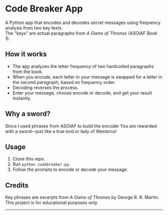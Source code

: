 # Code Breaker App

A Python app that encodes and decodes secret messages using frequency analysis from two key texts.  
The "keys" are actual paragraphs from *A Game of Thrones* (ASOIAF Book 1).

## How it works

- The app analyzes the letter frequency of two hardcoded paragraphs from the book.
- When you encode, each letter in your message is swapped for a letter in the second paragraph, based on frequency order.
- Decoding reverses the process.
- Enter your message, choose encode or decode, and get your result instantly.

## Why a sword?

Since I used phrases from ASOIAF to build the encoder You are rewarded with a sword—just like a true lord or lady of Westeros!

## Usage

1. Clone this repo.
2. Run `python codebreaker.py`.
3. Follow the prompts to encode or decode your message.

## Credits

Key phrases are excerpts from *A Game of Thrones* by George R. R. Martin.  
This project is for educational purposes only.

---
